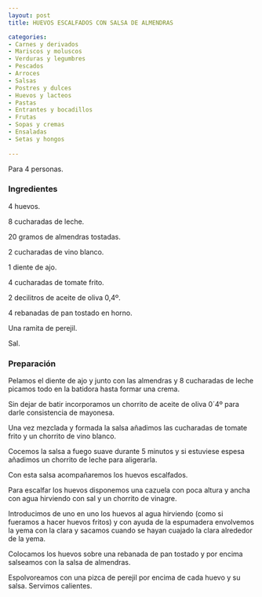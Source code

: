 ```yaml
---
layout: post
title: HUEVOS ESCALFADOS CON SALSA DE ALMENDRAS

categories:
- Carnes y derivados
- Mariscos y moluscos
- Verduras y legumbres
- Pescados
- Arroces
- Salsas
- Postres y dulces
- Huevos y lacteos
- Pastas
- Entrantes y bocadillos
- Frutas
- Sopas y cremas
- Ensaladas
- Setas y hongos
 
---
```

Para 4 personas.

<h3>Ingredientes</h3>
4 huevos.

8 cucharadas de leche.

20 gramos de almendras tostadas.

2 cucharadas de vino blanco.

1 diente de ajo.

4 cucharadas de tomate frito.

2 decilitros de aceite de oliva 0,4&ordm;.

4 rebanadas de pan tostado en horno.

Una ramita de perejil.

Sal.

<h3>Preparación</h3>
Pelamos el diente de ajo y junto con las almendras y 8 cucharadas de leche picamos todo en la batidora hasta formar una crema.

Sin dejar de batir incorporamos un chorrito de aceite de oliva 0&acute;4&ordm; para darle consistencia de mayonesa.

Una vez mezclada y formada la salsa añadimos las cucharadas de tomate frito y un chorrito de vino blanco.

Cocemos la salsa a fuego suave durante 5 minutos y si estuviese espesa añadimos un chorrito de leche para aligerarla.

Con esta salsa acompañaremos los huevos escalfados.

Para escalfar los huevos disponemos una cazuela con poca altura y ancha con agua hirviendo con sal y un chorrito de vinagre.

Introducimos de uno en uno los huevos al agua hirviendo (como si fueramos a hacer huevos fritos) y con ayuda de la espumadera envolvemos la yema con la clara y sacamos cuando se hayan cuajado la clara alrededor de la yema.

Colocamos los huevos sobre una rebanada de pan tostado y por encima salseamos con la salsa de almendras.

Espolvoreamos con una pizca de perejil por encima de cada huevo y su salsa. Servimos calientes.

